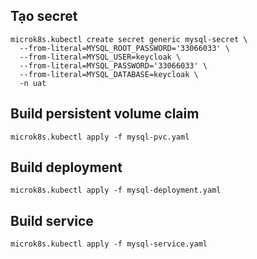 ## Tạo secret
```
microk8s.kubectl create secret generic mysql-secret \
  --from-literal=MYSQL_ROOT_PASSWORD='33066033' \
  --from-literal=MYSQL_USER=keycloak \
  --from-literal=MYSQL_PASSWORD='33066033' \
  --from-literal=MYSQL_DATABASE=keycloak \
  -n uat
```

## Build persistent volume claim
```
microk8s.kubectl apply -f mysql-pvc.yaml
```

## Build deployment
```
microk8s.kubectl apply -f mysql-deployment.yaml
```

## Build service
```
microk8s.kubectl apply -f mysql-service.yaml
```